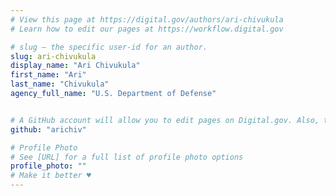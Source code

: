 ```yaml
---
# View this page at https://digital.gov/authors/ari-chivukula
# Learn how to edit our pages at https://workflow.digital.gov

# slug — the specific user-id for an author.
slug: ari-chivukula
display_name: "Ari Chivukula"
first_name: "Ari"
last_name: "Chivukula"
agency_full_name: "U.S. Department of Defense"


# A GitHub account will allow you to edit pages on Digital.gov. Also, the image used in your GitHub account can be used to populate your digital.gov profile photo. Learn more about getting a Github account at [URL]
github: "arichiv"

# Profile Photo
# See [URL] for a full list of profile photo options
profile_photo: ""
# Make it better ♥
---
```

